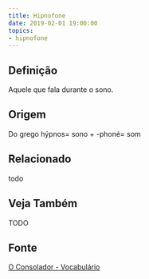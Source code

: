 ```yaml
---
title: Hipnofone
date: 2019-02-01 19:00:00
topics:
- hipnofone
---
```


## Definição
Aquele que fala durante o sono.

## Origem
Do grego hýpnos= sono + -phoné= som

## Relacionado
todo

## Veja Também
TODO

## Fonte
[O Consolador - Vocabulário](http://www.oconsolador.com.br/linkfixo/vocabulario/principal.html)



